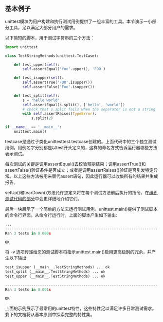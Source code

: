 ## 基本例子

unittest模块为用户构建和执行测试用例提供了一组丰富的工具。本节演示一小部分工具，足以满足大部分用户的需求。

以下简短的脚本，用于测试字符串的三个方法：

```python
import unittest

class TestStringMethods(unittest.TestCase):

    def test_upper(self):
        self.assertEqual('foo'.upper(), 'FOO')

    def test_isupper(self):
        self.assertTrue('FOO'.isupper())
        self.assertFalse('Foo'.isupper())

    def test_split(self):
        s = 'hello world'
        self.assertEqual(s.split(), ['hello', 'world'])
        # check that s.split fails when the separator is not a string
        with self.assertRaises(TypeError):
            s.split(2)

if __name__ == '__main__':
    unittest.main()

```
testcase是通过子类化unittesttest.testcase创建的。上面代码中的三个独立测试用例，用例名字分别都是以test开头定义的，这样的命名方式告诉运行器哪些方法表示测试。

每次测试的关键是调用assertEqual()去校验预期结果；调用assertTrue()和assertFalse()验证条件是否成立；或者是调用assertRaises()验证是否引发特定异常。以上这些方法被用来替代assert语句，因此运行器可以收集所有的结果并生成报告。

setUp()和tearDown()方法允许您定义将在每个测试方法前后执行的指令。在[组织测试代码的部分](https://docs.python.org/3/library/unittest.html#organizing-tests)中会更详细地介绍它们。

最后一块展示了一个简单的方法去运行测试用例。unittest.main()提供了测试脚本的命令行界面。从命令行运行时，上面的脚本产生如下输出:

```python
...
----------------------------------------------------------------------
Ran 3 tests in 0.000s

OK
```

将 -v 选项传递给您的测试脚本将指示unittest.main()启用更高级别的冗余，并产生以下输出:

```python
test_isupper (__main__.TestStringMethods) ... ok
test_split (__main__.TestStringMethods) ... ok
test_upper (__main__.TestStringMethods) ... ok

----------------------------------------------------------------------
Ran 3 tests in 0.001s

OK
```

上面的示例展示了最常用的unittest特性，这些特性足以满足许多日常测试需求。剩下的文档将从基本原则中探索完整的特性集。
